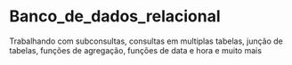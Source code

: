 # Banco_de_dados_relacional
Trabalhando com subconsultas, 
consultas em multiplas tabelas, 
junção de tabelas,
funções de agregação, 
funções de data e hora e muito mais
